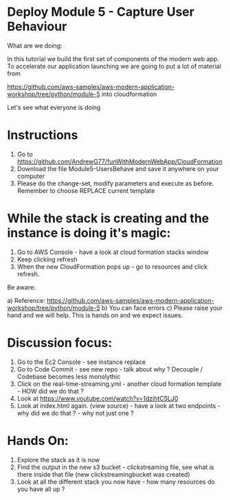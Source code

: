 # Deploy Module 5 - Capture User Behaviour

What are we doing: 

In this tutorial we build the first set of components of the modern web app.  To accelerate our application launching we are going to put a lot of material from 

https://github.com/aws-samples/aws-modern-application-workshop/tree/python/module-5  into cloudformation

Let's see what everyone is doing

# Instructions

1. Go to  https://github.com/AndrewG77/funWithModernWebApp/CloudFormation
2. Download the file Module5-UsersBehave and save it anywhere on your computer
3. Please do the change-set, modify parameters and execute as before. Remember to choose REPLACE current template



# While the stack is creating and the instance is doing it's magic: 


1. Go to AWS Console - have a look at cloud formation stacks window
2. Keep clicking refresh
3. When the new CloudFormation pops up - go to resources and click refresh.


Be aware: 

a) Reference: https://github.com/aws-samples/aws-modern-application-workshop/tree/python/module-5
b) You can face errors
c) Please raise your hand and we will help.  This is hands on and we expect issues. 

# Discussion focus: 

1) Go to the Ec2 Console - see instance replace
2) Go to Code Commit - see new repo - talk about why ? Decouple / Codebase becomes less monolythic 
3) Click on the real-time-streaming.yml - another cloud formation template - HOW did we do that ?
4) Look at https://www.youtube.com/watch?v=1dzihtC5LJ0
5) Look at index.html again. (view source) - have a look at two endpoints - why did we do that ? - why not just one ?



# Hands On:

1. Explore the stack as it is now
2. Find the output in the new s3 bucket - clickstreaming file, see what is there inside that file (new clickstreamingbucket was created)
3. Look at all the different stack you now have - how many resources do you have  all up ? 
